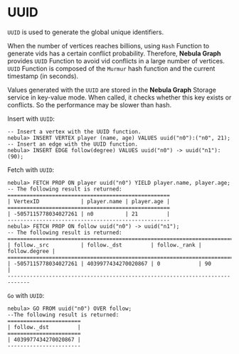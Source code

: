 # UUID

`UUID` is used to generate the global unique identifiers.  

When the number of vertices reaches billions, using `Hash` Function to generate vids has a certain conflict probability. Therefore, **Nebula Graph** provides `UUID` Function to avoid vid conflicts in a large number of vertices. `UUID` Function is composed of the `Murmur` hash function and the current timestamp (in seconds).

Values generated with the `UUID` are stored in the **Nebula Graph** Storage service in key-value mode. When called, it checks whether this key exists or conflicts. So the performance may be slower than hash.

Insert with `UUID`:

```ngql
-- Insert a vertex with the UUID function.
nebula> INSERT VERTEX player (name, age) VALUES uuid("n0"):("n0", 21);
-- Insert an edge with the UUID function.
nebula> INSERT EDGE follow(degree) VALUES uuid("n0") -> uuid("n1"): (90);
```

Fetch with `UUID`:

```ngql
nebula> FETCH PROP ON player uuid("n0") YIELD player.name, player.age;
-- The following result is returned:
===================================================
| VertexID             | player.name | player.age |
===================================================
| -5057115778034027261 | n0          | 21         |
---------------------------------------------------
nebula> FETCH PROP ON follow uuid("n0") -> uuid("n1");
-- The following result is returned:
=============================================================================
| follow._src          | follow._dst         | follow._rank | follow.degree |
=============================================================================
| -5057115778034027261 | 4039977434270020867 | 0            | 90            |
-----------------------------------------------------------------------------
```

`Go` with `UUID`:

```ngql
nebula> GO FROM uuid("n0") OVER follow;
--The following result is returned:
=======================
| follow._dst         |
=======================
| 4039977434270020867 |
-----------------------
```
